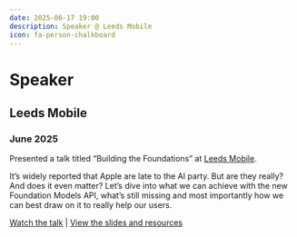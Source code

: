 ```yaml
---
date: 2025-06-17 19:00
description: Speaker @ Leeds Mobile
icon: fa-person-chalkboard
---
```

# Speaker
## Leeds Mobile
### June 2025

Presented a talk titled “Building the Foundations” at [Leeds Mobile](https://www.leedsmobile.com/past-talks#h.fabjtk8799vy).

It’s widely reported that Apple are late to the AI party. But are they really? And does it even matter? Let’s dive into what we can achieve with the new Foundation Models API, what’s still missing and most importantly how we can best draw on it to really help our users.

[Watch the talk](https://www.youtube.com/watch?v=cm5AQwG1GjE) | [View the slides and resources](https://github.com/obinns-dd/talks/tree/main/2025/leeds-mobile)
